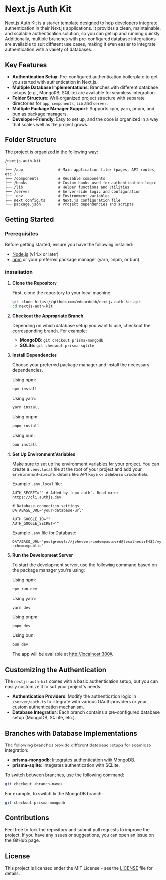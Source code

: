 # Next.js Auth Kit

Next.js Auth Kit is a starter template designed to help developers integrate authentication in their Next.js applications. It provides a clean, maintainable, and scalable authentication solution, so you can get up and running quickly. Additionally, multiple branches with pre-configured database integrations are available to suit different use cases, making it even easier to integrate authentication with a variety of databases.

## Key Features

- **Authentication Setup**: Pre-configured authentication boilerplate to get you started with authentication in Next.js.
- **Multiple Database Implementations**: Branches with different database setups (e.g., MongoDB, SQLite) are available for seamless integration.
- **Folder Structure**: Well-organized project structure with separate directories for `app`, `components`, `lib` and `server`.
- **Multiple Package Manager Support**: Supports npm, yarn, pnpm, and bun as package managers.
- **Developer-Friendly**: Easy to set up, and the code is organized in a way that scales well as the project grows.

## Folder Structure

The project is organized in the following way:

```
/nextjs-auth-kit
│
├── /app                # Main application files (pages, API routes, etc.)
├── /components         # Reusable components
├── /hooks              # Custom hooks used for authentication logic
├── /lib                # Helper functions and utilities
├── /server             # Server-side logic and configuration
├── .env                # Environment variables
├── next.config.ts      # Next.js configuration file
└── package.json        # Project dependencies and scripts
```

## Getting Started

### Prerequisites

Before getting started, ensure you have the following installed:

- [Node.js](https://nodejs.org/en/) (v14.x or later)
- [npm](https://www.npmjs.com/) or your preferred package manager (yarn, pnpm, or bun)

### Installation

1. **Clone the Repository**

   First, clone the repository to your local machine:

   ```bash
   git clone https://github.com/edoardohb/nextjs-auth-kit.git
   cd nextjs-auth-kit
   ```

2. **Checkout the Appropriate Branch**

   Depending on which database setup you want to use, checkout the corresponding branch. For example:

   * **MongoDB**: `git checkout prisma-mongodb`
   * **SQLite**: `git checkout prisma-sqlite`

3. **Install Dependencies**

   Choose your preferred package manager and install the necessary dependencies.

   Using npm:

   ```bash
   npm install
   ```

   Using yarn:

   ```bash
   yarn install
   ```

   Using pnpm:

   ```bash
   pnpm install
   ```

   Using bun:

   ```bash
   bun install
   ```

4. **Set Up Environment Variables**

   Make sure to set up the environment variables for your project. You can create a `.env.local` file at the root of your project and add your environment-specific details like API keys or database credentials.

   Example `.env.local` file:

   ```
   AUTH_SECRET="" # Added by `npx auth`. Read more: https://cli.authjs.dev

   # Database connection settings
   DATABASE_URL="your-database-url"

   AUTH_GOOGLE_ID=""
   AUTH_GOOGLE_SECRET=""
   ```

   Example `.env` file for Database:
   ```
   DATABASE_URL="postgresql://johndoe:randompassword@localhost:5432/mydb?schema=public"
   ```

5. **Run the Development Server**

   To start the development server, use the following command based on the package manager you're using:

   Using npm:

   ```bash
   npm run dev
   ```

   Using yarn:

   ```bash
   yarn dev
   ```

   Using pnpm:

   ```bash
   pnpm dev
   ```

   Using bun:

   ```bash
   bun dev
   ```

   The app will be available at [http://localhost:3000](http://localhost:3000).

## Customizing the Authentication

The `nextjs-auth-kit` comes with a basic authentication setup, but you can easily customize it to suit your project's needs.

* **Authentication Providers**: Modify the authentication logic in `/server/auth.ts` to integrate with various OAuth providers or your custom authentication mechanism.
* **Database Integration**: Each branch contains a pre-configured database setup (MongoDB, SQLite, etc.).

## Branches with Database Implementations

The following branches provide different database setups for seamless integration:

* **prisma-mongodb**: Integrates authentication with MongoDB.
* **prisma-sqlite**: Integrates authentication with SQLite.

To switch between branches, use the following command:

```bash
git checkout <branch-name>
```

For example, to switch to the MongoDB branch:

```bash
git checkout prisma-mongodb
```

## Contributions

Feel free to fork the repository and submit pull requests to improve the project. If you have any issues or suggestions, you can open an issue on the GitHub page.

## License

This project is licensed under the MIT License - see the [LICENSE](LICENSE) file for details.
